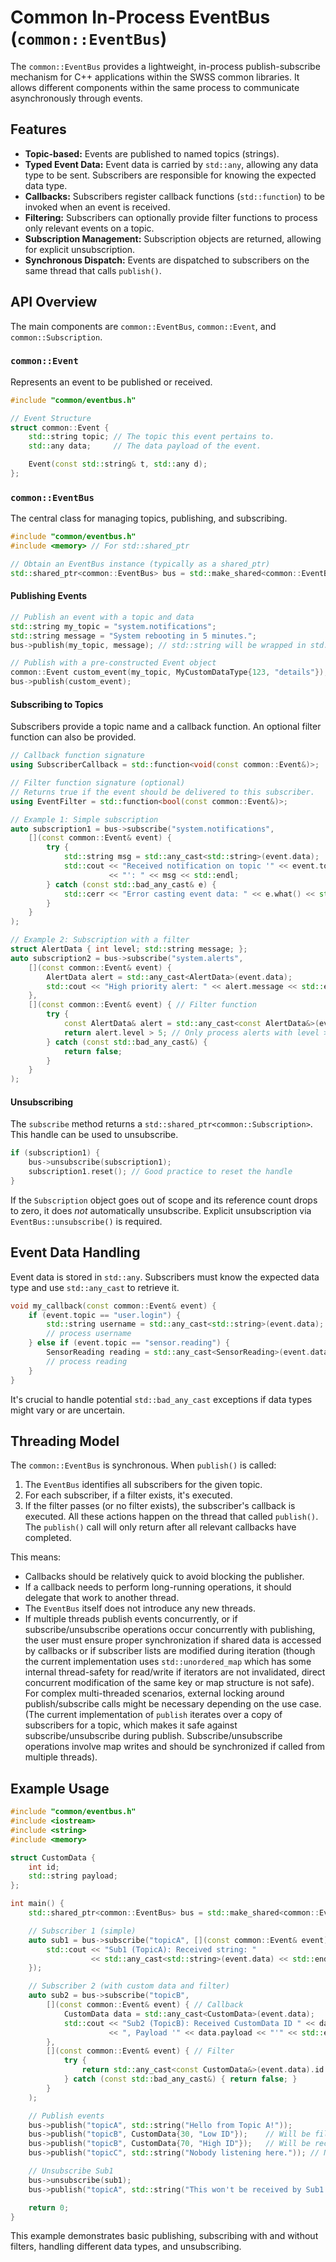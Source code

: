 # Common In-Process EventBus (`common::EventBus`)

The `common::EventBus` provides a lightweight, in-process publish-subscribe mechanism for C++ applications within the SWSS common libraries. It allows different components within the same process to communicate asynchronously through events.

## Features

-   **Topic-based:** Events are published to named topics (strings).
-   **Typed Event Data:** Event data is carried by `std::any`, allowing any data type to be sent. Subscribers are responsible for knowing the expected data type.
-   **Callbacks:** Subscribers register callback functions (`std::function`) to be invoked when an event is received.
-   **Filtering:** Subscribers can optionally provide filter functions to process only relevant events on a topic.
-   **Subscription Management:** Subscription objects are returned, allowing for explicit unsubscription.
-   **Synchronous Dispatch:** Events are dispatched to subscribers on the same thread that calls `publish()`.

## API Overview

The main components are `common::EventBus`, `common::Event`, and `common::Subscription`.

### `common::Event`

Represents an event to be published or received.

```cpp
#include "common/eventbus.h"

// Event Structure
struct common::Event {
    std::string topic; // The topic this event pertains to.
    std::any data;     // The data payload of the event.

    Event(const std::string& t, std::any d);
};
```

### `common::EventBus`

The central class for managing topics, publishing, and subscribing.

```cpp
#include "common/eventbus.h"
#include <memory> // For std::shared_ptr

// Obtain an EventBus instance (typically as a shared_ptr)
std::shared_ptr<common::EventBus> bus = std::make_shared<common::EventBus>();
```

#### Publishing Events

```cpp
// Publish an event with a topic and data
std::string my_topic = "system.notifications";
std::string message = "System rebooting in 5 minutes.";
bus->publish(my_topic, message); // std::string will be wrapped in std::any

// Publish with a pre-constructed Event object
common::Event custom_event(my_topic, MyCustomDataType{123, "details"});
bus->publish(custom_event);
```

#### Subscribing to Topics

Subscribers provide a topic name and a callback function. An optional filter function can also be provided.

```cpp
// Callback function signature
using SubscriberCallback = std::function<void(const common::Event&)>;

// Filter function signature (optional)
// Returns true if the event should be delivered to this subscriber.
using EventFilter = std::function<bool(const common::Event&)>;

// Example 1: Simple subscription
auto subscription1 = bus->subscribe("system.notifications",
    [](const common::Event& event) {
        try {
            std::string msg = std::any_cast<std::string>(event.data);
            std::cout << "Received notification on topic '" << event.topic
                      << "': " << msg << std::endl;
        } catch (const std::bad_any_cast& e) {
            std::cerr << "Error casting event data: " << e.what() << std::endl;
        }
    }
);

// Example 2: Subscription with a filter
struct AlertData { int level; std::string message; };
auto subscription2 = bus->subscribe("system.alerts",
    [](const common::Event& event) {
        AlertData alert = std::any_cast<AlertData>(event.data);
        std::cout << "High priority alert: " << alert.message << std::endl;
    },
    [](const common::Event& event) { // Filter function
        try {
            const AlertData& alert = std::any_cast<const AlertData&>(event.data);
            return alert.level > 5; // Only process alerts with level > 5
        } catch (const std::bad_any_cast&) {
            return false;
        }
    }
);
```

#### Unsubscribing

The `subscribe` method returns a `std::shared_ptr<common::Subscription>`. This handle can be used to unsubscribe.

```cpp
if (subscription1) {
    bus->unsubscribe(subscription1);
    subscription1.reset(); // Good practice to reset the handle
}
```
If the `Subscription` object goes out of scope and its reference count drops to zero, it does *not* automatically unsubscribe. Explicit unsubscription via `EventBus::unsubscribe()` is required.

## Event Data Handling

Event data is stored in `std::any`. Subscribers must know the expected data type and use `std::any_cast` to retrieve it.

```cpp
void my_callback(const common::Event& event) {
    if (event.topic == "user.login") {
        std::string username = std::any_cast<std::string>(event.data);
        // process username
    } else if (event.topic == "sensor.reading") {
        SensorReading reading = std::any_cast<SensorReading>(event.data);
        // process reading
    }
}
```
It's crucial to handle potential `std::bad_any_cast` exceptions if data types might vary or are uncertain.

## Threading Model

The `common::EventBus` is synchronous. When `publish()` is called:
1. The `EventBus` identifies all subscribers for the given topic.
2. For each subscriber, if a filter exists, it's executed.
3. If the filter passes (or no filter exists), the subscriber's callback is executed.
All these actions happen on the thread that called `publish()`. The `publish()` call will only return after all relevant callbacks have completed.

This means:
- Callbacks should be relatively quick to avoid blocking the publisher.
- If a callback needs to perform long-running operations, it should delegate that work to another thread.
- The `EventBus` itself does not introduce any new threads.
- If multiple threads publish events concurrently, or if subscribe/unsubscribe operations occur concurrently with publishing, the user must ensure proper synchronization if shared data is accessed by callbacks or if subscriber lists are modified during iteration (though the current implementation uses `std::unordered_map` which has some internal thread-safety for read/write if iterators are not invalidated, direct concurrent modification of the same key or map structure is not safe). For complex multi-threaded scenarios, external locking around publish/subscribe calls might be necessary depending on the use case. (The current implementation of `publish` iterates over a copy of subscribers for a topic, which makes it safe against subscribe/unsubscribe during publish. Subscribe/unsubscribe operations involve map writes and should be synchronized if called from multiple threads).

## Example Usage

```cpp
#include "common/eventbus.h"
#include <iostream>
#include <string>
#include <memory>

struct CustomData {
    int id;
    std::string payload;
};

int main() {
    std::shared_ptr<common::EventBus> bus = std::make_shared<common::EventBus>();

    // Subscriber 1 (simple)
    auto sub1 = bus->subscribe("topicA", [](const common::Event& event) {
        std::cout << "Sub1 (TopicA): Received string: "
                  << std::any_cast<std::string>(event.data) << std::endl;
    });

    // Subscriber 2 (with custom data and filter)
    auto sub2 = bus->subscribe("topicB",
        [](const common::Event& event) { // Callback
            CustomData data = std::any_cast<CustomData>(event.data);
            std::cout << "Sub2 (TopicB): Received CustomData ID " << data.id
                      << ", Payload '" << data.payload << "'" << std::endl;
        },
        [](const common::Event& event) { // Filter
            try {
                return std::any_cast<const CustomData&>(event.data).id > 50;
            } catch (const std::bad_any_cast&) { return false; }
        }
    );

    // Publish events
    bus->publish("topicA", std::string("Hello from Topic A!"));
    bus->publish("topicB", CustomData{30, "Low ID"});    // Will be filtered out
    bus->publish("topicB", CustomData{70, "High ID"});   // Will be received by Sub2
    bus->publish("topicC", std::string("Nobody listening here.")); // No subscribers for topicC

    // Unsubscribe Sub1
    bus->unsubscribe(sub1);
    bus->publish("topicA", std::string("This won't be received by Sub1."));

    return 0;
}

```
This example demonstrates basic publishing, subscribing with and without filters, handling different data types, and unsubscribing.
```
